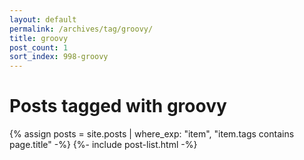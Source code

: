 ```yaml
---
layout: default
permalink: /archives/tag/groovy/
title: groovy
post_count: 1
sort_index: 998-groovy
---
```

<h1 class="page-heading">Posts tagged with groovy</h1>
{% assign posts = site.posts | where_exp: "item", "item.tags contains page.title" -%}
{%- include post-list.html -%}
